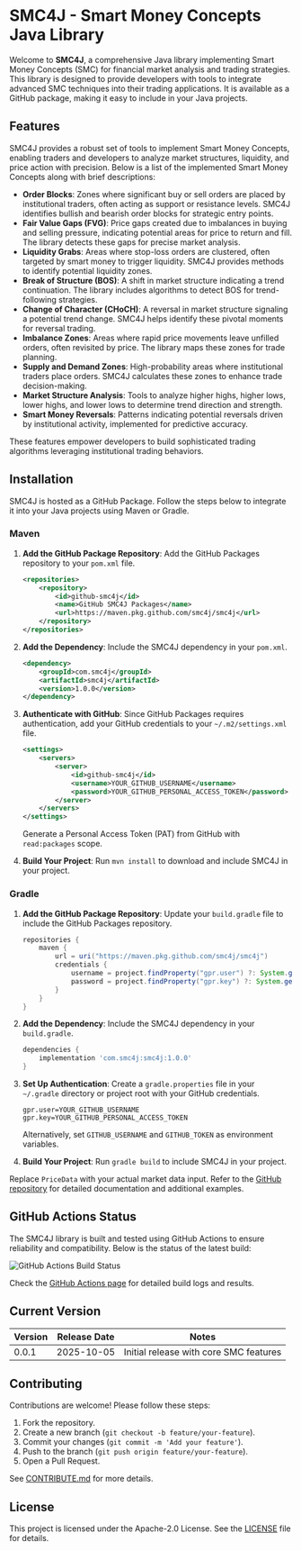 # SMC4J - Smart Money Concepts Java Library

Welcome to **SMC4J**, a comprehensive Java library implementing Smart Money Concepts (SMC) for financial market analysis and trading strategies. This library is designed to provide developers with tools to integrate advanced SMC techniques into their trading applications. It is available as a GitHub package, making it easy to include in your Java projects.

## Features

SMC4J provides a robust set of tools to implement Smart Money Concepts, enabling traders and developers to analyze market structures, liquidity, and price action with precision. Below is a list of the implemented Smart Money Concepts along with brief descriptions:

- **Order Blocks**: Zones where significant buy or sell orders are placed by institutional traders, often acting as support or resistance levels. SMC4J identifies bullish and bearish order blocks for strategic entry points.
- **Fair Value Gaps (FVG)**: Price gaps created due to imbalances in buying and selling pressure, indicating potential areas for price to return and fill. The library detects these gaps for precise market analysis.
- **Liquidity Grabs**: Areas where stop-loss orders are clustered, often targeted by smart money to trigger liquidity. SMC4J provides methods to identify potential liquidity zones.
- **Break of Structure (BOS)**: A shift in market structure indicating a trend continuation. The library includes algorithms to detect BOS for trend-following strategies.
- **Change of Character (CHoCH)**: A reversal in market structure signaling a potential trend change. SMC4J helps identify these pivotal moments for reversal trading.
- **Imbalance Zones**: Areas where rapid price movements leave unfilled orders, often revisited by price. The library maps these zones for trade planning.
- **Supply and Demand Zones**: High-probability areas where institutional traders place orders. SMC4J calculates these zones to enhance trade decision-making.
- **Market Structure Analysis**: Tools to analyze higher highs, higher lows, lower highs, and lower lows to determine trend direction and strength.
- **Smart Money Reversals**: Patterns indicating potential reversals driven by institutional activity, implemented for predictive accuracy.

These features empower developers to build sophisticated trading algorithms leveraging institutional trading behaviors.

## Installation

SMC4J is hosted as a GitHub Package. Follow the steps below to integrate it into your Java projects using Maven or Gradle.

### Maven

1. **Add the GitHub Package Repository**:
   Add the GitHub Packages repository to your `pom.xml` file.

   ```xml
   <repositories>
       <repository>
           <id>github-smc4j</id>
           <name>GitHub SMC4J Packages</name>
           <url>https://maven.pkg.github.com/smc4j/smc4j</url>
       </repository>
   </repositories>
   ```

2. **Add the Dependency**:
   Include the SMC4J dependency in your `pom.xml`.

   ```xml
   <dependency>
       <groupId>com.smc4j</groupId>
       <artifactId>smc4j</artifactId>
       <version>1.0.0</version>
   </dependency>
   ```

3. **Authenticate with GitHub**:
   Since GitHub Packages requires authentication, add your GitHub credentials to your `~/.m2/settings.xml` file.

   ```xml
   <settings>
       <servers>
           <server>
               <id>github-smc4j</id>
               <username>YOUR_GITHUB_USERNAME</username>
               <password>YOUR_GITHUB_PERSONAL_ACCESS_TOKEN</password>
           </server>
       </servers>
   </settings>
   ```

   Generate a Personal Access Token (PAT) from GitHub with `read:packages` scope.

4. **Build Your Project**:
   Run `mvn install` to download and include SMC4J in your project.

### Gradle

1. **Add the GitHub Package Repository**:
   Update your `build.gradle` file to include the GitHub Packages repository.

   ```gradle
   repositories {
       maven {
           url = uri("https://maven.pkg.github.com/smc4j/smc4j")
           credentials {
               username = project.findProperty("gpr.user") ?: System.getenv("GITHUB_USERNAME")
               password = project.findProperty("gpr.key") ?: System.getenv("GITHUB_TOKEN")
           }
       }
   }
   ```

2. **Add the Dependency**:
   Include the SMC4J dependency in your `build.gradle`.

   ```gradle
   dependencies {
       implementation 'com.smc4j:smc4j:1.0.0'
   }
   ```

3. **Set Up Authentication**:
   Create a `gradle.properties` file in your `~/.gradle` directory or project root with your GitHub credentials.

   ```properties
   gpr.user=YOUR_GITHUB_USERNAME
   gpr.key=YOUR_GITHUB_PERSONAL_ACCESS_TOKEN
   ```

   Alternatively, set `GITHUB_USERNAME` and `GITHUB_TOKEN` as environment variables.

4. **Build Your Project**:
   Run `gradle build` to include SMC4J in your project.

Replace `PriceData` with your actual market data input. Refer to the [GitHub repository](https://github.com/smc4j/smc4j) for detailed documentation and additional examples.

## GitHub Actions Status

The SMC4J library is built and tested using GitHub Actions to ensure reliability and compatibility. Below is the status of the latest build:

![GitHub Actions Build Status](https://github.com/smc4j/smc4j/actions/workflows/gradle-build.yml/badge.svg)

Check the [GitHub Actions page](https://github.com/smc4j/smc4j/actions) for detailed build logs and results.

## Current Version

| Version | Release Date | Notes |
|---------|--------------|-------|
| 0.0.1   | 2025-10-05   | Initial release with core SMC features |

## Contributing

Contributions are welcome! Please follow these steps:
1. Fork the repository.
2. Create a new branch (`git checkout -b feature/your-feature`).
3. Commit your changes (`git commit -m 'Add your feature'`).
4. Push to the branch (`git push origin feature/your-feature`).
5. Open a Pull Request.

See [CONTRIBUTE.md](CONTRIBUTE.md) for more details.

## License

This project is licensed under the Apache-2.0 License. See the [LICENSE](LICENSE) file for details.

